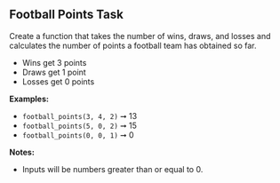 ## Football Points Task

Create a function that takes the number of wins, draws, and losses and calculates the number of points a football team has obtained so far.

- Wins get 3 points
- Draws get 1 point
- Losses get 0 points

**Examples:**
- `football_points(3, 4, 2)` ➞ 13
- `football_points(5, 0, 2)` ➞ 15
- `football_points(0, 0, 1)` ➞ 0

**Notes:**
- Inputs will be numbers greater than or equal to 0.
